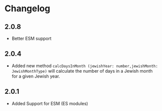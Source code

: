 # Changelog

## 2.0.8

- Better ESM support

## 2.0.4

- Added new method ```calcDaysInMonth (jewishYear: number,jewishMonth: JewishMonthType)``` will calculate the number of days in a Jewish month for a given Jewish year.

## 2.0.1

- Added Support for ESM (ES modules)
